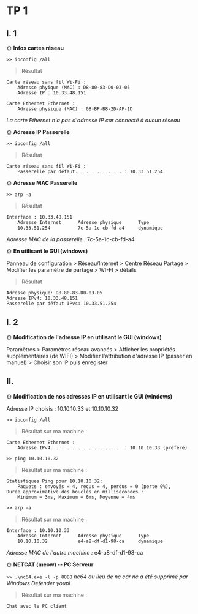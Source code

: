 # TP 1

## I. 1

🌞 **Infos cartes réseau**

`>> ipconfig /all`

> Résultat

    Carte réseau sans fil Wi-Fi :
        Adresse phyique (MAC) : D8-80-83-D0-03-05
        Adresse IP : 10.33.48.151

    Carte Ethernet Ethernet :
        Adresse physique (MAC) : 08-BF-B8-2D-AF-1D
*La carte Ethernet n'a pas d'adresse IP car connecté à aucun réseau*

🌞 **Adresse IP Passerelle**

`>> ipconfig /all`

> Résultat

    Carte réseau sans fil Wi-Fi :
        Passerelle par défaut. . . . . . . . . : 10.33.51.254

🌞 **Adresse MAC Passerelle**

`>> arp -a`

> Résultat

    Interface : 10.33.48.151
        Adresse Internet      Adresse physique      Type
        10.33.51.254          7c-5a-1c-cb-fd-a4     dynamique
*Adresse MAC de la passerelle :*  7c-5a-1c-cb-fd-a4

🌞 **En utilisant le GUI (windows)**

Panneau de configuration > Réseau/Internet > Centre Réseau Partage > Modifier les paramètre de partage > WI-FI > détails

> Résultat

    Adresse physique: D8-80-83-D0-03-05
    Adresse IPv4: 10.33.48.151
    Passerelle par défaut IPv4: 10.33.51.254

## I. 2

🌞 **Modification de l'adresse IP en utilisant le GUI (windows)**

Paramètres > Paramètres réseau avancés > Afficher les propriétés supplémentaires (de WIFI) > Modifier l'attribution d'adresse IP (passer en manuel) > Choisir son IP puis enregister

## II. 

🌞 **Modification de nos adresses IP en utilisant le GUI (windows)**

Adresse IP choisis : 10.10.10.33 et 10.10.10.32

`>> ipconfig /all`

> Résultat sur ma machine :

    Carte Ethernet Ethernet :
        Adresse IPv4. . . . . . . . . . . . . .: 10.10.10.33 (préféré)

`>> ping 10.10.10.32`

> Résultat sur ma machine :

    Statistiques Ping pour 10.10.10.32:
        Paquets : envoyés = 4, reçus = 4, perdus = 0 (perte 0%),
    Durée approximative des boucles en millisecondes :
        Minimum = 3ms, Maximum = 6ms, Moyenne = 4ms

`>> arp -a`

> Résultat sur ma machine :

    Interface : 10.10.10.33 
        Adresse Internet      Adresse physique      Type
        10.10.10.32           e4-a8-df-d1-98-ca     dynamique

*Adresse MAC de l'autre machine :*  e4-a8-df-d1-98-ca

🌞 **NETCAT (meow) -- PC Serveur**

`>> .\nc64.exe -l -p 8888`
*nc64 au lieu de nc car nc a été supprimé par Windows Defender youpi*

> Résultat sur ma machine :

    Chat avec le PC client